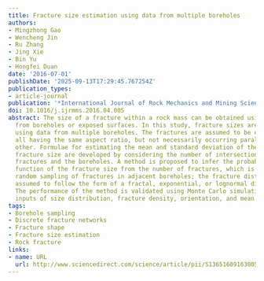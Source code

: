 ```yaml
---
title: Fracture size estimation using data from multiple boreholes
authors:
- Mingzhong Gao
- Wencheng Jin
- Ru Zhang
- Jing Xie
- Bin Yu
- Hongfei Duan
date: '2016-07-01'
publishDate: '2025-09-13T17:29:45.767254Z'
publication_types:
- article-journal
publication: '*International Journal of Rock Mechanics and Mining Sciences*'
doi: 10.1016/j.ijrmms.2016.04.005
abstract: The size of a fracture within a rock mass can be obtained using data sampled
  from boreholes or exposed surfaces. In this study, fracture sizes are estimated
  using data from multiple boreholes. The fractures are assumed to be elliptical,
  all having the same aspect ratio, but not necessarily occurring parallel to each
  other. Formulae for estimating the mean and standard deviation of the characteristic
  fracture size are developed by considering the number of intersections between the
  fractures and the boreholes. A method is proposed to infer the probability density
  function of the fracture size from the number of fractures, which is obtained by
  random sampling of fractures in adjacent boreholes; the fracture distribution is
  assumed to follow the form of a fractal, exponential, or lognormal distribution.
  The performance of the method is validated using Monte Carlo simulations with different
  inputs of size distribution, fracture density, orientation, and mean fracture size.
tags:
- Borehole sampling
- Discrete fracture networks
- Fracture shape
- Fracture size estimation
- Rock fracture
links:
- name: URL
  url: http://www.sciencedirect.com/science/article/pii/S1365160916300570
---
```

